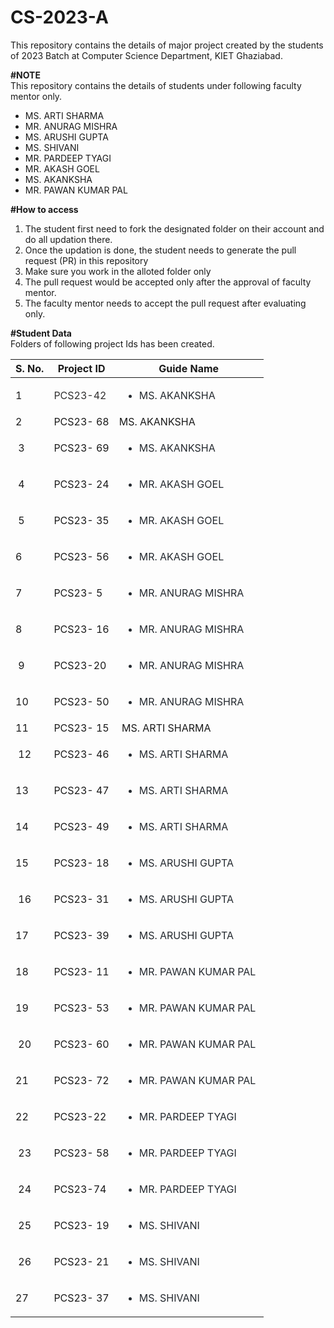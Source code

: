 # CS-2023-A
This repository contains the details of major project created by the students of 2023 Batch at Computer Science Department, KIET Ghaziabad.<br>

<b>#NOTE</b><br>
This repository contains the details of students under following faculty mentor only.<br>
<ul>
  <li>MS. ARTI SHARMA</li>
  <li>MR. ANURAG MISHRA</li>
  <li>MS. ARUSHI GUPTA</li>
  <li>MS. SHIVANI</li>
  <li>MR. PARDEEP TYAGI</li>
  <li>MR. AKASH GOEL</li>
  <li>MS. AKANKSHA</li>
  <li>MR. PAWAN KUMAR PAL</li>
</ul>
  
<b>#How to access</b><br>
<ol>
  <li>The student first need to fork the designated folder on their account and do all updation there.</li>
  <li>Once the updation is done, the student needs to generate the pull request (PR) in this repository</li>
  <li>Make sure you work in the alloted folder only</li>
  <li>The pull request would be accepted only after the approval of faculty mentor.</li>
  <li>The faculty mentor needs to accept the pull request after evaluating only.</li>
 </ol>

<b>#Student Data</b><br>
Folders of following project Ids has been created.<br>
	<table>
		<thead>
			<tr>
				<th>S. No.</th>
				<th>Project ID</th>
				<th>Guide Name</th>
			</tr>
		</thead>
		<tbody>
			<tr>
				<td>1</td>
				<td><font color="#313030">PCS23-42</font></td>
				<td><ul dir="auto" style="box-sizing: border-box; padding-left: 2em; margin-bottom: 16px; color: rgb(36, 41, 47); font-family: -apple-system, BlinkMacSystemFont, &quot;Segoe UI&quot;, Helvetica, Arial, sans-serif, &quot;Apple Color Emoji&quot;, &quot;Segoe UI Emoji&quot;; text-align: start;"><li style="box-sizing: border-box; margin-top: 0.25em;">MS. AKANKSHA</li></ul></td>
			</tr>
			<tr>
				<td>2</td>
				<td>PCS23- 68</td>
				<td>MS. AKANKSHA</td>
			</tr>
			<tr>
				<td>&nbsp;3</td>
				<td>PCS23- 69</td>
				<td><ul dir="auto" style="box-sizing: border-box; padding-left: 2em; margin-bottom: 16px; color: rgb(36, 41, 47); font-family: -apple-system, BlinkMacSystemFont, &quot;Segoe UI&quot;, Helvetica, Arial, sans-serif, &quot;Apple Color Emoji&quot;, &quot;Segoe UI Emoji&quot;; text-align: start;"><li style="box-sizing: border-box; margin-top: 0.25em;">MS. AKANKSHA</li></ul></td>
			</tr>
			<tr>
				<td>&nbsp;4</td>
				<td>PCS23- 24</td>
				<td><ul dir="auto" style="box-sizing: border-box; padding-left: 2em; margin-bottom: 16px; color: rgb(36, 41, 47); font-family: -apple-system, BlinkMacSystemFont, &quot;Segoe UI&quot;, Helvetica, Arial, sans-serif, &quot;Apple Color Emoji&quot;, &quot;Segoe UI Emoji&quot;; text-align: start;"><li style="box-sizing: border-box; margin-top: 0.25em;">MR. AKASH GOEL</li></ul></td>
			</tr>
			<tr>
				<td>&nbsp;5</td>
				<td>PCS23- 35</td>
				<td><ul dir="auto" style="box-sizing: border-box; padding-left: 2em; margin-bottom: 16px; color: rgb(36, 41, 47); font-family: -apple-system, BlinkMacSystemFont, &quot;Segoe UI&quot;, Helvetica, Arial, sans-serif, &quot;Apple Color Emoji&quot;, &quot;Segoe UI Emoji&quot;; text-align: start;"><li style="box-sizing: border-box; margin-top: 0.25em;">MR. AKASH GOEL</li></ul></td>
			</tr>
			<tr>
				<td>6&nbsp;</td>
				<td>PCS23- 56</td>
				<td><ul dir="auto" style="box-sizing: border-box; padding-left: 2em; margin-bottom: 16px; color: rgb(36, 41, 47); font-family: -apple-system, BlinkMacSystemFont, &quot;Segoe UI&quot;, Helvetica, Arial, sans-serif, &quot;Apple Color Emoji&quot;, &quot;Segoe UI Emoji&quot;; text-align: start;"><li style="box-sizing: border-box; margin-top: 0.25em;">MR. AKASH GOEL</li></ul></td>
			</tr>
			<tr>
				<td>7&nbsp;</td>
				<td>PCS23- 5</td>
				<td><ul dir="auto" style="box-sizing: border-box; padding-left: 2em; margin-bottom: 16px; color: rgb(36, 41, 47); font-family: -apple-system, BlinkMacSystemFont, &quot;Segoe UI&quot;, Helvetica, Arial, sans-serif, &quot;Apple Color Emoji&quot;, &quot;Segoe UI Emoji&quot;; text-align: start;"><li style="box-sizing: border-box; margin-top: 0.25em;">MR. ANURAG MISHRA</li></ul></td>
			</tr>
			<tr>
				<td>8&nbsp;</td>
				<td>PCS23- 16</td>
				<td><ul dir="auto" style="box-sizing: border-box; padding-left: 2em; margin-bottom: 16px; color: rgb(36, 41, 47); font-family: -apple-system, BlinkMacSystemFont, &quot;Segoe UI&quot;, Helvetica, Arial, sans-serif, &quot;Apple Color Emoji&quot;, &quot;Segoe UI Emoji&quot;; text-align: start;"><li style="box-sizing: border-box; margin-top: 0.25em;">MR. ANURAG MISHRA</li></ul></td>
			</tr>
			<tr>
				<td>&nbsp;9</td>
				<td>PCS23-20&nbsp;</td>
				<td><ul dir="auto" style="box-sizing: border-box; padding-left: 2em; margin-bottom: 16px; color: rgb(36, 41, 47); font-family: -apple-system, BlinkMacSystemFont, &quot;Segoe UI&quot;, Helvetica, Arial, sans-serif, &quot;Apple Color Emoji&quot;, &quot;Segoe UI Emoji&quot;; text-align: start;"><li style="box-sizing: border-box; margin-top: 0.25em;">MR. ANURAG MISHRA</li></ul></td>
			</tr>
			<tr>
				<td>10&nbsp;</td>
				<td>PCS23- 50</td>
				<td><ul dir="auto" style="box-sizing: border-box; padding-left: 2em; margin-bottom: 16px; color: rgb(36, 41, 47); font-family: -apple-system, BlinkMacSystemFont, &quot;Segoe UI&quot;, Helvetica, Arial, sans-serif, &quot;Apple Color Emoji&quot;, &quot;Segoe UI Emoji&quot;; text-align: start;"><li style="box-sizing: border-box; margin-top: 0.25em;">MR. ANURAG MISHRA</li></ul></td>
			</tr>
			<tr>
				<td>11&nbsp;</td>
				<td>PCS23- 15</td>
				<td>&nbsp;MS. ARTI SHARMA</td>
			</tr>
			<tr>
				<td>&nbsp;12</td>
				<td>PCS23- 46</td>
				<td><ul dir="auto" style="box-sizing: border-box; padding-left: 2em; margin-bottom: 16px; color: rgb(36, 41, 47); font-family: -apple-system, BlinkMacSystemFont, &quot;Segoe UI&quot;, Helvetica, Arial, sans-serif, &quot;Apple Color Emoji&quot;, &quot;Segoe UI Emoji&quot;; text-align: start;"><li style="box-sizing: border-box;">MS. ARTI SHARMA</li></ul></td>
			</tr>
			<tr>
				<td>13&nbsp;</td>
				<td>PCS23- 47</td>
				<td><ul dir="auto" style="box-sizing: border-box; padding-left: 2em; margin-bottom: 16px; color: rgb(36, 41, 47); font-family: -apple-system, BlinkMacSystemFont, &quot;Segoe UI&quot;, Helvetica, Arial, sans-serif, &quot;Apple Color Emoji&quot;, &quot;Segoe UI Emoji&quot;; text-align: start;"><li style="box-sizing: border-box;">MS. ARTI SHARMA</li></ul></td>
			</tr>
			<tr>
				<td>14&nbsp;</td>
				<td>PCS23- 49</td>
				<td><ul dir="auto" style="box-sizing: border-box; padding-left: 2em; margin-bottom: 16px; color: rgb(36, 41, 47); font-family: -apple-system, BlinkMacSystemFont, &quot;Segoe UI&quot;, Helvetica, Arial, sans-serif, &quot;Apple Color Emoji&quot;, &quot;Segoe UI Emoji&quot;; text-align: start;"><li style="box-sizing: border-box;">MS. ARTI SHARMA&nbsp;</li></ul></td>
			</tr>
			<tr>
				<td>15&nbsp;</td>
				<td>PCS23- 18</td>
				<td><ul dir="auto" style="box-sizing: border-box; padding-left: 2em; margin-bottom: 16px; color: rgb(36, 41, 47); font-family: -apple-system, BlinkMacSystemFont, &quot;Segoe UI&quot;, Helvetica, Arial, sans-serif, &quot;Apple Color Emoji&quot;, &quot;Segoe UI Emoji&quot;; text-align: start;"><li style="box-sizing: border-box; margin-top: 0.25em;">MS. ARUSHI GUPTA&nbsp;</li></ul></td>
			</tr>
			<tr>
				<td>&nbsp;16</td>
				<td>PCS23- 31</td>
				<td><ul dir="auto" style="box-sizing: border-box; padding-left: 2em; margin-bottom: 16px; color: rgb(36, 41, 47); font-family: -apple-system, BlinkMacSystemFont, &quot;Segoe UI&quot;, Helvetica, Arial, sans-serif, &quot;Apple Color Emoji&quot;, &quot;Segoe UI Emoji&quot;; text-align: start;"><li style="box-sizing: border-box; margin-top: 0.25em;">MS. ARUSHI GUPTA&nbsp;</li></ul></td>
			</tr>
			<tr>
				<td>17&nbsp;</td>
				<td>PCS23- 39</td>
				<td><ul dir="auto" style="box-sizing: border-box; padding-left: 2em; margin-bottom: 16px; color: rgb(36, 41, 47); font-family: -apple-system, BlinkMacSystemFont, &quot;Segoe UI&quot;, Helvetica, Arial, sans-serif, &quot;Apple Color Emoji&quot;, &quot;Segoe UI Emoji&quot;; text-align: start;"><li style="box-sizing: border-box; margin-top: 0.25em;">MS. ARUSHI GUPTA&nbsp;</li></ul></td>
			</tr>
			<tr>
				<td>18&nbsp;</td>
				<td>PCS23- 11</td>
				<td><ul dir="auto" style="box-sizing: border-box; padding-left: 2em; margin-bottom: 16px; color: rgb(36, 41, 47); font-family: -apple-system, BlinkMacSystemFont, &quot;Segoe UI&quot;, Helvetica, Arial, sans-serif, &quot;Apple Color Emoji&quot;, &quot;Segoe UI Emoji&quot;; text-align: start;"><li style="box-sizing: border-box; margin-top: 0.25em;">MR. PAWAN KUMAR PAL&nbsp;</li></ul></td>
			</tr>
			<tr>
				<td>19&nbsp;</td>
				<td>PCS23- 53</td>
				<td><ul dir="auto" style="box-sizing: border-box; padding-left: 2em; margin-bottom: 16px; color: rgb(36, 41, 47); font-family: -apple-system, BlinkMacSystemFont, &quot;Segoe UI&quot;, Helvetica, Arial, sans-serif, &quot;Apple Color Emoji&quot;, &quot;Segoe UI Emoji&quot;; text-align: start;"><li style="box-sizing: border-box; margin-top: 0.25em;">MR. PAWAN KUMAR PAL&nbsp;</li></ul></td>
			</tr>
			<tr>
				<td>&nbsp;20</td>
				<td>PCS23- 60</td>
				<td><ul dir="auto" style="box-sizing: border-box; padding-left: 2em; margin-bottom: 16px; color: rgb(36, 41, 47); font-family: -apple-system, BlinkMacSystemFont, &quot;Segoe UI&quot;, Helvetica, Arial, sans-serif, &quot;Apple Color Emoji&quot;, &quot;Segoe UI Emoji&quot;; text-align: start;"><li style="box-sizing: border-box; margin-top: 0.25em;">MR. PAWAN KUMAR PAL&nbsp;</li></ul></td>
			</tr>
			<tr>
				<td>21&nbsp;</td>
				<td>PCS23- 72</td>
				<td><ul dir="auto" style="box-sizing: border-box; padding-left: 2em; margin-bottom: 16px; color: rgb(36, 41, 47); font-family: -apple-system, BlinkMacSystemFont, &quot;Segoe UI&quot;, Helvetica, Arial, sans-serif, &quot;Apple Color Emoji&quot;, &quot;Segoe UI Emoji&quot;; text-align: start;"><li style="box-sizing: border-box; margin-top: 0.25em;">MR. PAWAN KUMAR PAL&nbsp;</li></ul></td>
			</tr>
			<tr>
				<td>22&nbsp;</td>
				<td>PCS23-22&nbsp;</td>
				<td><ul dir="auto" style="box-sizing: border-box; padding-left: 2em; margin-bottom: 16px; color: rgb(36, 41, 47); font-family: -apple-system, BlinkMacSystemFont, &quot;Segoe UI&quot;, Helvetica, Arial, sans-serif, &quot;Apple Color Emoji&quot;, &quot;Segoe UI Emoji&quot;; text-align: start;"><li style="box-sizing: border-box; margin-top: 0.25em;">MR. PARDEEP TYAGI&nbsp;</li></ul></td>
			</tr>
			<tr>
				<td>&nbsp;23</td>
				<td>PCS23- 58</td>
				<td><ul dir="auto" style="box-sizing: border-box; padding-left: 2em; margin-bottom: 16px; color: rgb(36, 41, 47); font-family: -apple-system, BlinkMacSystemFont, &quot;Segoe UI&quot;, Helvetica, Arial, sans-serif, &quot;Apple Color Emoji&quot;, &quot;Segoe UI Emoji&quot;; text-align: start;"><li style="box-sizing: border-box; margin-top: 0.25em;">MR. PARDEEP TYAGI&nbsp;</li></ul></td>
			</tr>
			<tr>
				<td>&nbsp;24</td>
				<td>PCS23-74&nbsp;</td>
				<td><ul dir="auto" style="box-sizing: border-box; padding-left: 2em; margin-bottom: 16px; color: rgb(36, 41, 47); font-family: -apple-system, BlinkMacSystemFont, &quot;Segoe UI&quot;, Helvetica, Arial, sans-serif, &quot;Apple Color Emoji&quot;, &quot;Segoe UI Emoji&quot;; text-align: start;"><li style="box-sizing: border-box; margin-top: 0.25em;">MR. PARDEEP TYAGI&nbsp;</li></ul></td>
			</tr>
			<tr>
				<td>&nbsp;25</td>
				<td>PCS23- 19</td>
				<td><ul dir="auto" style="box-sizing: border-box; padding-left: 2em; margin-bottom: 16px; color: rgb(36, 41, 47); font-family: -apple-system, BlinkMacSystemFont, &quot;Segoe UI&quot;, Helvetica, Arial, sans-serif, &quot;Apple Color Emoji&quot;, &quot;Segoe UI Emoji&quot;; text-align: start;"><li style="box-sizing: border-box; margin-top: 0.25em;">MS. SHIVANI</li></ul></td>
			</tr>
			<tr>
				<td>&nbsp;26</td>
				<td>PCS23- 21</td>
				<td><ul dir="auto" style="box-sizing: border-box; padding-left: 2em; margin-bottom: 16px; color: rgb(36, 41, 47); font-family: -apple-system, BlinkMacSystemFont, &quot;Segoe UI&quot;, Helvetica, Arial, sans-serif, &quot;Apple Color Emoji&quot;, &quot;Segoe UI Emoji&quot;; text-align: start;"><li style="box-sizing: border-box; margin-top: 0.25em;">MS. SHIVANI</li></ul></td>
			</tr>
			<tr>
				<td>27&nbsp;</td>
				<td>PCS23- 37</td>
				<td><ul dir="auto" style="box-sizing: border-box; padding-left: 2em; margin-bottom: 16px; color: rgb(36, 41, 47); font-family: -apple-system, BlinkMacSystemFont, &quot;Segoe UI&quot;, Helvetica, Arial, sans-serif, &quot;Apple Color Emoji&quot;, &quot;Segoe UI Emoji&quot;; text-align: start;"><li style="box-sizing: border-box; margin-top: 0.25em;">MS. SHIVANI</li></ul></td>
			</tr>
		</tbody>
	</table>
